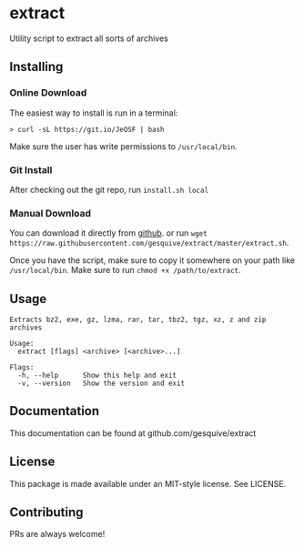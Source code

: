 # extract

Utility script to extract all sorts of archives

## Installing

### Online Download
The easiest way to install is run in a terminal:
```shell
> curl -sL https://git.io/JeOSF | bash
```
Make sure the user has write permissions to `/usr/local/bin`.

### Git Install
After checking out the git repo, run `install.sh local`

### Manual Download
You can download it directly from [github](https://raw.githubusercontent.com/gesquive/extract/master/extract.sh). or run `wget https://raw.githubusercontent.com/gesquive/extract/master/extract.sh`.

Once you have the script, make sure to copy it somewhere on your path like `/usr/local/bin`. Make sure to run `chmod +x /path/to/extract`.

## Usage

```console
Extracts bz2, exe, gz, lzma, rar, tar, tbz2, tgz, xz, z and zip archives

Usage:
  extract [flags] <archive> [<archive>...]

Flags:
  -h, --help      Show this help and exit
  -v, --version   Show the version and exit
```
## Documentation

This documentation can be found at github.com/gesquive/extract

## License

This package is made available under an MIT-style license. See LICENSE.

## Contributing

PRs are always welcome!
